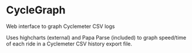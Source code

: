 CycleGraph
==========

Web interface to graph Cyclemeter CSV logs

Uses highcharts (external) and Papa Parse (included) to graph speed/time of each ride in a Cyclemeter CSV history export file.
